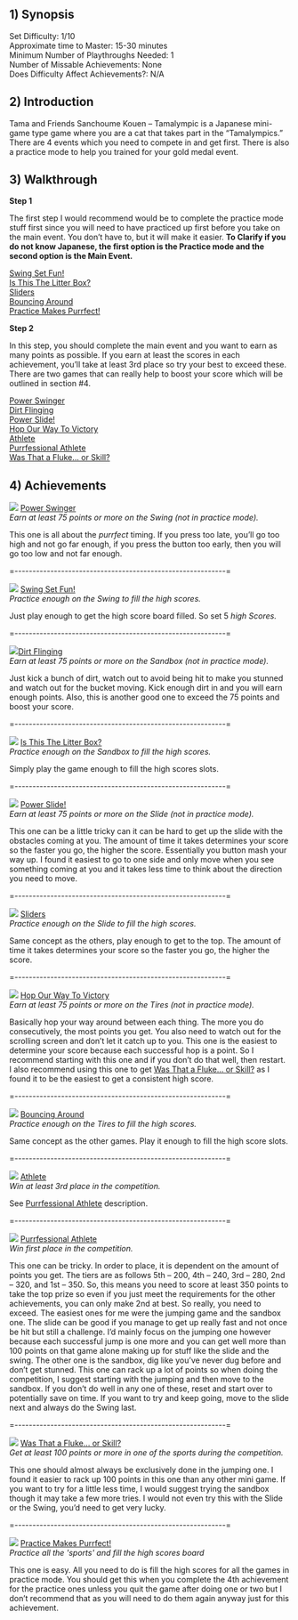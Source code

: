 ## 1) Synopsis

Set Difficulty: 1/10  
Approximate time to Master: 15-30 minutes  
Minimum Number of Playthroughs Needed: 1  
Number of Missable Achievements: None  
Does Difficulty Affect Achievements?: N/A

## 2) Introduction

Tama and Friends Sanchoume Kouen – Tamalympic is a Japanese mini-game type game where you are a cat that takes part in the “Tamalympics.” There are 4 events which you need to compete in and get first. There is also a practice mode to help you trained for your gold medal event. 
## 3) Walkthrough

**Step 1**

The first step I would recommend would be to complete the practice mode stuff first since you will need to have practiced up first before you take on the main event. You don’t have to, but it will make it easier.
**To Clarify if you do not know Japanese, the first option is the Practice mode and the second option is the Main Event.**

[Swing Set Fun!](https://retroachievements.org/achievement/59266)   
[Is This The Litter Box?]( https://retroachievements.org/achievement/59268)   
[Sliders](https://retroachievements.org/achievement/59270)   
[Bouncing Around](https://retroachievements.org/achievement/59272)   
[Practice Makes Purrfect!](https://retroachievements.org/achievement/59276)   

**Step 2**

In this step, you should complete the main event and you want to earn as many points as possible. If you earn at least the scores in each achievement, you’ll take at least 3rd place so try your best to exceed these. There are two games that can really help to boost your score which will be outlined in section #4.

[Power Swinger](https://retroachievements.org/achievement/59265)   
[Dirt Flinging](https://retroachievements.org/achievement/59267)    
[Power Slide!](https://retroachievements.org/achievement/59269)   
[Hop Our Way To Victory](httsp://retroachievements.org/achievement/59271)   
[Athlete](https://retroachievements.org/achievement/59273)   
[Purrfessional Athlete](https://retroachievements.org/achievement/59274)   
[Was That a Fluke… or Skill?](https://retroachievements.org/achievement/59275)   

## 4) Achievements

![](https://s3-eu-west-1.amazonaws.com/i.retroachievements.org/Badge/62005.png) [Power Swinger](https://retroachievements.org/achievement/59265)   
_Earn at least 75 points or more on the Swing (not in practice mode)._

This one is all about the _purrfect_ timing. If you press too late, you’ll go too high and not go far enough, if you press the button too early, then you will go too low and not far enough.

=-----------------------------------------------------------=

![](https://s3-eu-west-1.amazonaws.com/i.retroachievements.org/Badge/62006.png) [Swing Set Fun!](https://retroachievements.org/achievement/59266)   
_Practice enough on the Swing to fill the high scores._

Just play enough to get the high score board filled. So set 5 _high Scores._

=-----------------------------------------------------------=

![](https://s3-eu-west-1.amazonaws.com/i.retroachievements.org/Badge/62007.png)[Dirt Flinging](https://retroachievements.org/achievement/59267)   
_Earn at least 75 points or more on the Sandbox (not in practice mode)._

Just kick a bunch of dirt, watch out to avoid being hit to make you stunned and watch out for the bucket moving. Kick enough dirt in and you will earn enough points. Also, this is another good one to exceed the 75 points and boost your score.

=-----------------------------------------------------------=

![](https://s3-eu-west-1.amazonaws.com/i.retroachievements.org/Badge/62008.png) [Is This The Litter Box?]( https://retroachievements.org/achievement/59268)   
_Practice enough on the Sandbox to fill the high scores._

Simply play the game enough to fill the high scores slots.

=-----------------------------------------------------------=

![](https://s3-eu-west-1.amazonaws.com/i.retroachievements.org/Badge/62009.png) [Power Slide!](https://retroachievements.org/achievement/59269)   
_Earn at least 75 points or more on the Slide (not in practice mode)._

This one can be a little tricky can it can be hard to get up the slide with the obstacles coming at you. The amount of time it takes determines your score so the faster you go, the higher the score. Essentially you button mash your way up. I found it easiest to go to one side and only move when you see something coming at you and it takes less time to think about the direction you need to move.

=-----------------------------------------------------------=

![](https://s3-eu-west-1.amazonaws.com/i.retroachievements.org/Badge/62010.png) [Sliders](https://retroachievements.org/achievement/59270)   
_Practice enough on the Slide to fill the high scores._

Same concept as the others, play enough to get to the top. The amount of time it takes determines your score so the faster you go, the higher the score.

=-----------------------------------------------------------=

![](https://s3-eu-west-1.amazonaws.com/i.retroachievements.org/Badge/62011.png) [Hop Our Way To Victory](https://retroachievements.org/achievement/59271)   
_Earn at least 75 points or more on the Tires (not in practice mode)._

Basically hop your way around between each thing. The more you do consecutively, the most points you get. You also need to watch out for the scrolling screen and don’t let it catch up to you. This one is the easiest to determine your score because each successful hop is a point. So I recommend starting with this one and if you don’t do that well, then restart. I also recommend using this one to get [Was That a Fluke… or Skill?](https://retroachievements.org/achievement/59275) as I found it to be the easiest to get a consistent high score.

=-----------------------------------------------------------=

![](https://s3-eu-west-1.amazonaws.com/i.retroachievements.org/Badge/62012.png) [Bouncing Around](https://retroachievements.org/achievement/59272)   
_Practice enough on the Tires to fill the high scores._

Same concept as the other games. Play it enough to fill the high score slots.

=-----------------------------------------------------------=


![](https://s3-eu-west-1.amazonaws.com/i.retroachievements.org/Badge/62014.png) [Athlete](https://retroachievements.org/achievement/59273)   
_Win at least 3rd place in the competition._

See [Purrfessional Athlete](https://retroachievements.org/achievement/59274) description.

=-----------------------------------------------------------=

![](https://s3-eu-west-1.amazonaws.com/i.retroachievements.org/Badge/62013.png) [Purrfessional Athlete](https://retroachievements.org/achievement/59274)   
_Win first place in the competition._

This one can be tricky. In order to place, it is dependent on the amount of points you get. The tiers are as follows 5th – 200, 4th – 240, 3rd – 280, 2nd – 320, and 1st – 350. So, this means you need to score at least 350 points to take the top prize so even if you just meet the requirements for the other achievements, you can only make 2nd at best. So really, you need to exceed. The easiest ones for me were the jumping game and the sandbox one. The slide can be good if you manage to get up really fast and not once be hit but still a challenge. I’d mainly focus on the jumping one however because each successful jump is one more and you can get well more than 100 points on that game alone making up for stuff like the slide and the swing. The other one is the sandbox, dig like you’ve never dug before and don’t get stunned. This one can rack up a lot of points so when doing the competition, I suggest starting with the jumping and then move to the sandbox. If you don’t do well in any one of these, reset and start over to potentially save on time. If you want to try and keep going, move to the slide next and always do the Swing last.

=-----------------------------------------------------------=

![](https://s3-eu-west-1.amazonaws.com/i.retroachievements.org/Badge/62015.png) [Was That a Fluke… or Skill?](https://retroachievements.org/achievement/59275)   
_Get at least 100 points or more in one of the sports during the competition._ 

This one should almost always be exclusively done in the jumping one. I found it easier to rack up 100 points in this one than any other mini game. If you want to try for a little less time, I would suggest trying the sandbox though it may take a few more tries. I would not even try this with the Slide or the Swing, you’d need to get very lucky.

=-----------------------------------------------------------=

![](https://s3-eu-west-1.amazonaws.com/i.retroachievements.org/Badge/62016.png) [Practice Makes Purrfect!](https://retroachievements.org/achievement/59276)   
_Practice all the 'sports' and fill the high scores board_

This one is easy. All you need to do is fill the high scores for all the games in practice mode. You should get this when you complete the 4th achievement for the practice ones unless you quit the game after doing one or two but I don’t recommend that as you will need to do them again anyway just for this achievement.









